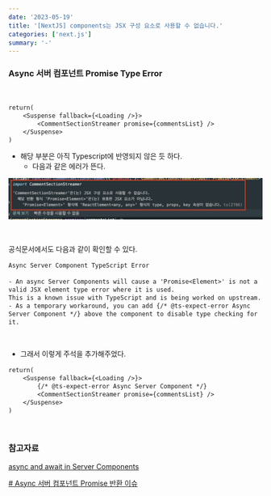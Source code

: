 ```yaml
---
date: '2023-05-19'
title: '[NextJS] components는 JSX 구성 요소로 사용할 수 없습니다.'
categories: ['next.js']
summary: '-'
---
```


### Async 서버 컴포넌트 Promise Type Error

<br>

```TSX
return(
    <Suspense fallback={<Loading />}>
        <CommentSectionStreamer promise={commentsList} />
    </Suspense>
)
```

- 해당 부분은 아직 Typescript에 반영되지 않은 듯 하다.
  - 다음과 같은 에러가 뜬다.

![server component type error](./server-components-type-error.png)

<br>

공식문서에서도 다음과 같이 확인할 수 있다.

```
Async Server Component TypeScript Error

- An async Server Components will cause a 'Promise<Element>' is not a valid JSX element type error where it is used.
This is a known issue with TypeScript and is being worked on upstream.
- As a temporary workaround, you can add {/* @ts-expect-error Async Server Component */} above the component to disable type checking for it.
```

<br>

- 그래서 이렇게 주석을 추가해주었다.

```TSX
return(
    <Suspense fallback={<Loading />}>
        {/* @ts-expect-error Async Server Component */}
        <CommentSectionStreamer promise={commentsList} />
    </Suspense>
)
```

<br>

### 참고자료

[async and await in Server Components](https://nextjs.org/docs/app/building-your-application/data-fetching/fetching#async-and-await-in-server-components)

[# Async 서버 컴포넌트 Promise 반환 이슈](https://curryyou.tistory.com/529)
